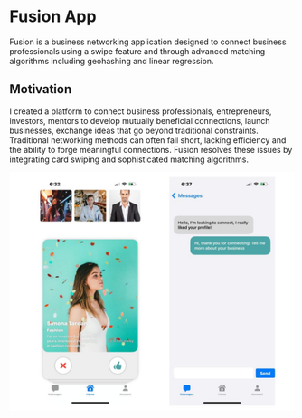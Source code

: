 # Fusion App

Fusion is a business networking application designed to connect business professionals using a swipe feature and through advanced matching algorithms including geohashing and linear regression. 

## Motivation

I created a platform to connect business professionals, entrepreneurs, investors, mentors to develop mutually beneficial connections, launch businesses, exchange ideas that go beyond traditional constraints. Traditional networking methods can often fall short, lacking efficiency and the ability to forge meaningful connections. Fusion resolves these issues by integrating card swiping and sophisticated matching algorithms.

![Screenshot](https://github.com/cristinaberlin/FusionApp/blob/main/Github.jpeg)

